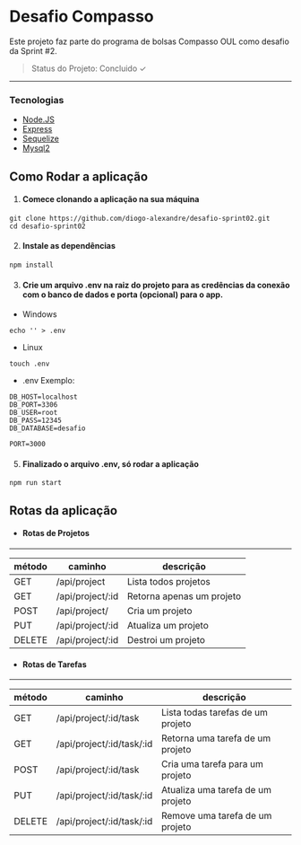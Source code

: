 
# Desafio Compasso

Este projeto faz parte do programa de bolsas Compasso OUL como desafio da Sprint #2.

> Status do Projeto: Concluido ✓
-----
### Tecnologias
- [Node.JS](https://nodejs.org/en/)
- [Express](https://www.npmjs.com/package/express)
- [Sequelize](https://www.npmjs.com/package/sequelize)
- [Mysql2](https://www.npmjs.com/package/mysql2)


## Como Rodar a aplicação

1. #### Comece clonando a aplicação na sua máquina
```
git clone https://github.com/diogo-alexandre/desafio-sprint02.git
cd desafio-sprint02
```

2. #### Instale as dependências
```
npm install
```

3. #### Crie um arquivo .env na raiz do projeto para as credências da conexão com o banco de dados e porta (opcional) para o app.

- Windows
```
echo '' > .env
```
- Linux
```
touch .env
```
- .env Exemplo:
```
DB_HOST=localhost
DB_PORT=3306
DB_USER=root
DB_PASS=12345
DB_DATABASE=desafio

PORT=3000

```
5. #### Finalizado o arquivo .env, só rodar a aplicação
```
npm run start
```

## Rotas da aplicação

- #### Rotas de Projetos
------------------
| método | caminho   | descrição |
|--------|-----------|--------------------------------- |
| GET    | /api/project     | Lista todos projetos |
| GET    | /api/project/:id | Retorna apenas um projeto |
| POST   | /api/project/ | Cria um projeto |
| PUT    | /api/project/:id | Atualiza um projeto |
| DELETE | /api/project/:id | Destroi um projeto |

- #### Rotas de Tarefas

------------------
| método | caminho   | descrição |
|--------|-----------|--------------------------------- |
| GET    | /api/project/:id/task     | Lista todas tarefas de um projeto |
| GET    | /api/project/:id/task/:id | Retorna uma tarefa de um projeto |
| POST   | /api/project/:id/task     | Cria uma tarefa para um projeto |
| PUT    | /api/project/:id/task/:id | Atualiza uma tarefa de um projeto |
| DELETE | /api/project/:id/task/:id | Remove uma tarefa de um projeto |
